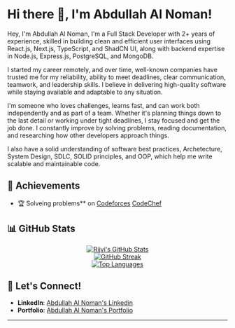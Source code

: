 # Hi there 👋, I'm Abdullah Al Noman!  

Hey, I'm Abdullah Al Noman, I'm a Full Stack Developer with 2+ years of experience, skilled in building clean and efficient user interfaces using React.js, Next.js, TypeScript, and ShadCN UI, along with backend expertise in Node.js, Express.js, PostgreSQL, and MongoDB.

I started my career remotely, and over time, well-known companies have trusted me for my reliability, ability to meet deadlines, clear communication, teamwork, and leadership skills. I believe in delivering high-quality software while staying available and adaptable to any situation.

I'm someone who loves challenges, learns fast, and can work both independently and as part of a team. Whether it's planning things down to the last detail or working under tight deadlines, I stay focused and get the job done. I constantly improve by solving problems, reading documentation, and researching how other developers approach things.

I also have a solid understanding of software best practices, Archetecture, System Design, SDLC, SOLID principles, and OOP, which help me write scalable and maintainable code.


## 🌟 Achievements  

- 🏆 Solveing problems** on [Codeforces](https://codeforces.com/profile/abdullahNoman) [CodeChef](https://www.codechef.com/users/abdullahnoman4)


## 📊 GitHub Stats  

<div align="center">

[![Rijvi's GitHub Stats](https://github-readme-stats.vercel.app/api?username=AbdullahANoman&show_icons=true&theme=radical)](https://github.com/anuraghazra/github-readme-stats)  
[![GitHub Streak](https://streak-stats.demolab.com?user=AbdullahANoman&theme=radical)](https://git.io/streak-stats)  
[![Top Languages](https://github-readme-stats.vercel.app/api/top-langs/?username=AbdullahANoman&layout=compact&theme=radical)](https://github.com/anuraghazra/github-readme-stats)

</div>


## 💬 Let's Connect!  

- **LinkedIn**: [Abdullah Al Noman's Linkedin](https://www.linkedin.com/in/abdullah-al-noman-829064224/)  
- **Portfolio**: [Abdullah Al Noman's Portfolio](https://abdullahnoman.netlify.app/)

---


